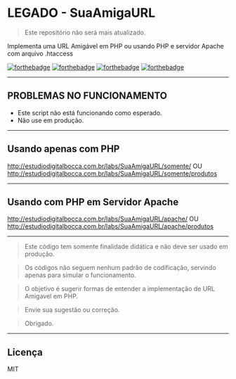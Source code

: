 # LEGADO - SuaAmigaURL #

> Este repositório não será mais atualizado.

Implementa uma URL Amigável em PHP ou usando PHP e servidor Apache com arquivo .htaccess

[![forthebadge](http://forthebadge.com/images/badges/contains-cat-gifs.svg)](http://forthebadge.com)
[![forthebadge](http://forthebadge.com/images/badges/uses-badges.svg)](http://forthebadge.com)
[![forthebadge](http://forthebadge.com/images/badges/contains-technical-debt.svg)](http://forthebadge.com)
[![forthebadge](http://forthebadge.com/images/badges/built-by-developers.svg)](http://forthebadge.com)

---

## PROBLEMAS NO FUNCIONAMENTO ##

- Este script não está funcionando como esperado.
- Não use em produção.

---

## Usando apenas com PHP ##

<http://estudiodigitalbocca.com.br/labs/SuaAmigaURL/somente/>
OU
<http://estudiodigitalbocca.com.br/labs/SuaAmigaURL/somente/produtos>

---

## Usando com PHP em Servidor Apache ##

<http://estudiodigitalbocca.com.br/labs/SuaAmigaURL/apache/>
OU
<http://estudiodigitalbocca.com.br/labs/SuaAmigaURL/apache/produtos>

---

> Este código tem somente finalidade didática e não deve ser usado em produção.

> Os códigos não seguem nenhum padrão de codificação, servindo apenas para simular o funcionamento.

> O objetivo é sugerir formas de entender a implementação de URL Amigavel em PHP.

> Envie sua sugestão ou correção.

> Obrigado.

---

## Licença ##

MIT
